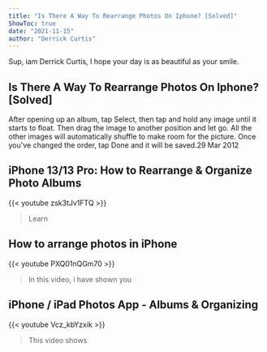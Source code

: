 ```yaml
---
title: "Is There A Way To Rearrange Photos On Iphone? [Solved]"
ShowToc: true 
date: "2021-11-15"
author: "Derrick Curtis" 
---
```


Sup, iam Derrick Curtis, I hope your day is as beautiful as your smile.
## Is There A Way To Rearrange Photos On Iphone? [Solved]
After opening up an album, tap Select, then tap and hold any image until it starts to float. Then drag the image to another position and let go. All the other images will automatically shuffle to make room for the picture. Once you've changed the order, tap Done and it will be saved.29 Mar 2012

## iPhone 13/13 Pro: How to Rearrange & Organize Photo Albums
{{< youtube zsk3tJv1FTQ >}}
>Learn 

## How to arrange photos in iPhone
{{< youtube PXQ01nQGm70 >}}
>In this video, i have shown you 

## iPhone / iPad Photos App - Albums & Organizing
{{< youtube Vcz_kbYzxik >}}
>This video shows 

